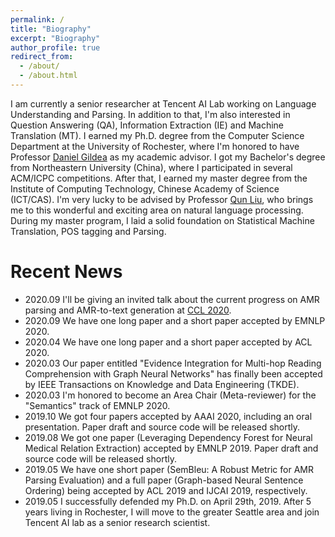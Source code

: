 ```yaml
---
permalink: /
title: "Biography"
excerpt: "Biography"
author_profile: true
redirect_from: 
  - /about/
  - /about.html
---
```


I am currently a senior researcher at Tencent AI Lab working on Language Understanding and Parsing. In addition to that, I'm also interested in Question Answering (QA), Information Extraction (IE) and Machine Translation (MT). I earned my Ph.D. degree from the Computer Science Department at the University of Rochester, where I'm honored to have Professor [Daniel Gildea](https://scholar.google.com/citations?user=AAJjmoIAAAAJ&hl=en) as my academic advisor. I got my Bachelor's degree from Northeastern University (China), where I participated in several ACM/ICPC competitions. After that, I earned my master degree from the Institute of Computing Technology, Chinese Academy of Science (ICT/CAS). I'm very lucky to be advised by Professor [Qun Liu](https://scholar.google.com.sg/citations?user=2HhiGzcAAAAJ&hl=en), who brings me to this wonderful and exciting area on natural language processing. During my master program, I laid a solid foundation on Statistical Machine Translation, POS tagging and Parsing.

Recent News
======

* 2020.09  I'll be giving an invited talk about the current progress on AMR parsing and AMR-to-text generation at [CCL 2020](http://cips-cl.org/static/CCL2020/frontier.html).
* 2020.09  We have one long paper and a short paper accepted by EMNLP 2020.
* 2020.04  We have one long paper and a short paper accepted by ACL 2020.
* 2020.03  Our paper entitled "Evidence Integration for Multi-hop Reading Comprehension with Graph Neural Networks" has finally been accepted by IEEE Transactions on Knowledge and Data Engineering (TKDE).
* 2020.03  I'm honored to become an Area Chair (Meta-reviewer) for the "Semantics" track of EMNLP 2020.
* 2019.10  We got four papers accepted by AAAI 2020, including an oral presentation. Paper draft and source code will be released shortly.
* 2019.08  We got one paper (Leveraging Dependency Forest for Neural Medical Relation Extraction) accepted by EMNLP 2019. Paper draft and source code will be released shortly.
* 2019.05  We have one short paper (SemBleu: A Robust Metric for AMR Parsing Evaluation) and a full paper (Graph-based Neural Sentence Ordering) being accepted by ACL 2019 and IJCAI 2019, respectively.
* 2019.05  I successfully defended my Ph.D. on April 29th, 2019. After 5 years living in Rochester, I will move to the greater Seattle area and join Tencent AI lab as a senior research scientist. 

